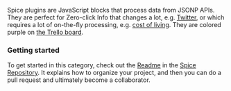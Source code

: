 Spice plugins are JavaScript blocks that process data from JSONP APIs. They are perfect for Zero-click Info that changes a lot, e.g. [Twitter](https://duckduckgo.com/%40duckduckgo), or which requires a lot of on-the-fly processing, e.g. [cost of living](https://duckduckgo.com/?q=cost+of+living+autin+philadelphia). They are colored purple on [the Trello board](https://trello.com/board/duckduckgo-open-source-plugins/4f08e96d947729b526070890).

### Getting started

To get started in this category, check out the [Readme](https://github.com/duckduckgo/zeroclickinfo-spice/blob/master/README.md) in the [Spice Repository](https://github.com/duckduckgo/zeroclickinfo-spice). It explains how to organize your project, and then you can do a pull request and ultimately become a collaborator.